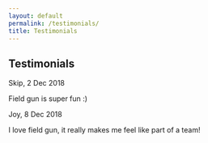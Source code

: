 ```yaml
---
layout: default
permalink: /testimonials/
title: Testimonials
---
```


<div class="row">
  <div class="col-8 offset-2 center subtitle"><h2>Testimonials</h2></div>
</div>

<div class="sub-content testimonial__sub-content">
  <div class="row testimonial__row">
    <div class="col-12 testimonial__left">
      <div class="testimonial__author"
      <span class="testimonial__author--name">Skip, </span>
      <span class="testimonial__author--date">2 Dec 2018</span>
    </div>
    <div class= "testimonial">
      <p class="testimonial__content">Field gun is super fun :)</p>
    </div>
  </div>
</div>

<div class="row testimonial__row">
  <div class="col-12 testimonial__right">
    <div class="testimonial__author"
    <span class="testimonial__author--name">Joy, </span>
    <span class="testimonial__author--date">8 Dec 2018</span>
  </div>
  <div class= "testimonial">
    <p class="testimonial__content">I love field gun, it really makes me feel like part of a team!</p>
  </div>
</div>

